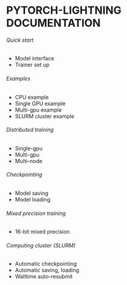 # PYTORCH-LIGHTNING DOCUMENTATION

###### Quick start
- Model interface   
- Trainer set up   

###### Examples 
- CPU example   
- Single GPU example   
- Multi-gpu example 
- SLURM cluster example      


###### Distributed training
- Single-gpu      
- Multi-gpu      
- Multi-node   

###### Checkpointing
- Model saving
- Model loading 

###### Mixed precision training
- 16-bit mixed precision

###### Computing cluster (SLURM)
- Automatic checkpointing   
- Automatic saving, loading   
- Walltime auto-resubmit   